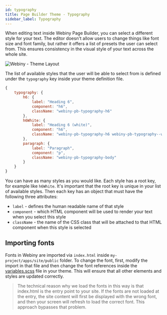 ```yaml
---
id: typography
title: Page Builder Theme - Typography
sidebar_label: Typography
---
```


When editing text inside Webiny Page Builder, you can select a different style for your text.
The editor doesn't allow users to change things like font size and font family, but rather it offers a list of presets the user can select from. This ensures consistency in the visual style of your text across the whole site.

![Webiny - Theme Layout](/img/theme-development/webiny-theme-typography.gif)

The list of available styles that the user will be able to select from is defined under the `typography` key inside your theme definition file.

```js
{
    typography: {
        h6: {
            label: "Heading 6",
            component: "h6",
            className: "webiny-pb-typography-h6"
        },
        h6White: {
            label: "Heading 6 (white)",
            component: "h6",
            className: "webiny-pb-typography-h6 webiny-pb-typography--white"
        },
        paragraph: {
            label: "Paragraph",
            component: "p",
            className: "webiny-pb-typography-body"
        }
    }
}
```

You can have as many styles as you would like. Each style has a root key, for example like `h6White`. It's important that the root key is unique in your list of available styles. Then each key has an object that must have the following three attributes:

- `label` - defines the human readable name of that style
- `component` - which HTML component will be used to render your text when you select this style
- `className` - the name of the CSS class that will be attached to that HTML component when this style is selected

## Importing fonts

Fonts in Webiny are imported via `index.html` inside `my-project/apps/site/public` folder. To change the font, first, modify the import in that file and then change the font references inside the [variables.scss](https://github.com/webiny/webiny-js/blob/master/examples/packages/theme/src/style/variables.scss) file in your theme. This will ensure that all other elements and styles are updated correctly.

> The technical reason why we load the fonts in this way is that index.html is the entry point to your site. If the fonts are not loaded at the entry, the site content will first be displayed with the wrong font, and then your screen will refresh to load the correct font. This approach bypasses that problem.
